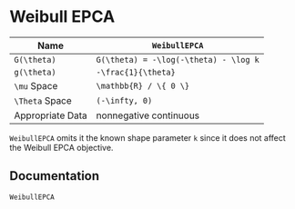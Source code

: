 # Weibull EPCA

| Name             | `WeibullEPCA`                     |
|------------------|-----------------------------------|
| ``G(\theta)``    | ``G(\theta) = -\log(-\theta) - \log k``     |
| ``g(\theta)``    | ``-\frac{1}{\theta}``             |
| ``\mu`` Space    | ``\mathbb{R} / \{ 0 \}``                   |
| ``\Theta`` Space | ``(-\infty, 0)``                  |
| Appropriate Data | nonnegative continuous               |

`WeibullEPCA` omits it the known shape parameter ``k`` since it does not affect the Weibull EPCA objective.

## Documentation

```@docs
WeibullEPCA
```